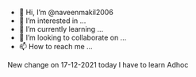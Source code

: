﻿- 👋 Hi, I’m @naveenmakil2006
- 👀 I’m interested in ...
- 🌱 I’m currently learning ...
- 💞️ I’m looking to collaborate on ...
- 📫 How to reach me ...

<!---
naveenmakil2006/naveenmakil2006 is a ✨ special ✨ repository because its `README.md` (this file) appears on your GitHub profile.
You can click the Preview link to take a look at your changes.
--->
New change on 17-12-2021
today I have to learn Adhoc
